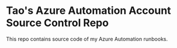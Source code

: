 # Tao's Azure Automation Account Source Control Repo

This repo contains source code of my Azure Automation runbooks.